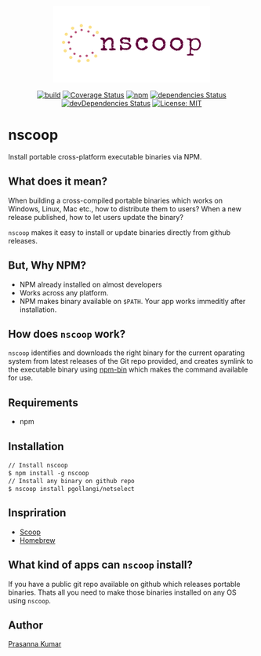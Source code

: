 <p align="center">
  <img width="320px" height="155px" src="./assets/logo.png">
</p>

<p align="center">
  <a href="https://github.com/pgollangi/nscoop"><img src="https://github.com/pgollangi/nscoop/workflows/build/badge.svg" alt="build"></a>
  <a href="https://codecov.io/gh/pgollangi/nscoop" target="_blank"><img src="https://img.shields.io/codecov/c/github/pgollangi/nscoop" alt="Coverage Status"></a>
  <a href="https://www.npmjs.com/package/nscoop" target="_blank"><img src="https://img.shields.io/npm/v/nscoop" alt="npm"></a>
  <a href="https://david-dm.org/pgollangi/nscoop" target="_blank"><img src="https://david-dm.org/pgollangi/nscoop/status.svg" alt="dependencies Status"></a>
  <a href="https://david-dm.org/pgollangi/nscoop?type=dev" target="_blank"><img src="https://david-dm.org/pgollangi/nscoop/dev-status.svg" alt="devDependencies Status"></a>
  <a href="https://github.com/pgollangi/nscoop/blob/master/LICENSE"><img src="https://img.shields.io/github/license/pgollangi/nscoop" alt="License: MIT"></a>
</p>

# nscoop 

Install portable cross-platform executable binaries via NPM.

## What does it mean?
When building a cross-compiled portable binaries which works on Windows, Linux, Mac etc., how to distribute them to users? When a new release published, how to let users update the binary?

`nscoop` makes it easy to install or update binaries directly from github releases.

## But, Why NPM?
- NPM already installed on almost developers 
- Works across any platform.
- NPM makes binary available on `$PATH`. Your app works immeditly after installation. 

## How does `nscoop` work?
`nscoop` identifies and downloads the right binary for the current oparating system from latest releases of the Git repo provided, and creates symlink to the executable binary using [npm-bin](https://docs.npmjs.com/cli/bin.html) which makes the command available for use.

## Requirements
 - npm

## Installation
```console
// Install nscoop
$ npm install -g nscoop
// Install any binary on github repo
$ nscoop install pgollangi/netselect

```
## Inspriration
- [Scoop](https://scoop.sh/)
- [Homebrew](https://brew.sh/)

## What kind of apps can `nscoop` install?
If you have a public git repo available on github which releases portable binaries. Thats all you need to make those binaries installed on any OS using `nscoop`.

## Author
[Prasanna Kumar](https://pgollangi.github.io/tabs/about)
